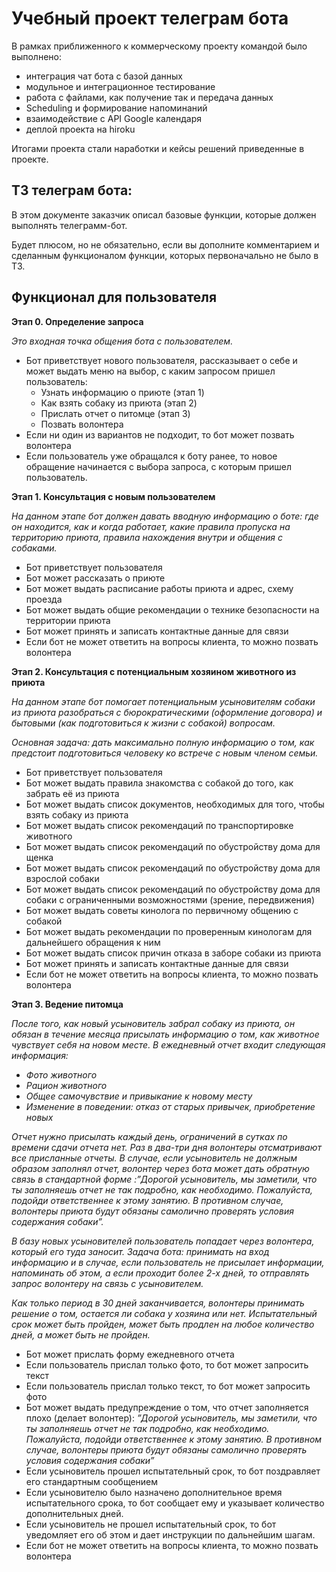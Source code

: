 # Учебный проект телеграм бота

В рамках приближенного к коммерческому проекту командой было выполнено:
- интеграция чат бота с базой данных
- модульное и интеграционное тестирование
- работа с файлами, как получение так и передача данных
- Scheduling и формирование напоминаний
- взаимодействие с API Google календаря
- деплой проекта на hiroku

Итогами проекта стали наработки и кейсы решений приведенные в проекте.

## ТЗ телеграм бота:

В этом документе заказчик описал базовые функции, которые должен выполнять телеграмм-бот. 

Будет плюсом, но не обязательно, если вы дополните комментарием и сделанным функционалом функции, которых первоначально не было в ТЗ. 

## Функционал для пользователя

**Этап 0. Определение запроса** 

*Это входная точка общения бота с пользователем.* 

- Бот приветствует нового пользователя, рассказывает о себе и может выдать меню на выбор, с каким запросом пришел пользователь:
    - Узнать информацию о приюте (этап 1)
    - Как взять собаку из приюта (этап 2)
    - Прислать отчет о питомце (этап 3)
    - Позвать волонтера
- Если ни один из вариантов не подходит, то бот может позвать волонтера
- Если пользователь уже обращался к боту ранее, то новое обращение начинается с выбора запроса, с которым пришел пользователь.

**Этап 1. Консультация с новым пользователем** 

*На данном этапе бот должен давать вводную информацию о боте: где он находится, как и когда работает, какие правила пропуска на территорию приюта, правила нахождения внутри и общения с собаками.* 

- Бот приветствует пользователя
- Бот может рассказать о приюте
- Бот может выдать расписание работы приюта и адрес, схему проезда
- Бот может выдать общие рекомендации о технике безопасности на территории приюта
- Бот может принять и записать контактные данные для связи
- Если бот не может ответить на вопросы клиента, то можно позвать волонтера

**Этап 2. Консультация с потенциальным хозяином животного из приюта** 

*На данном этапе бот помогает потенциальным усыновителям собаки из приюта разобраться с бюрократическими (оформление договора) и бытовыми (как подготовиться к жизни с собакой) вопросам.* 

*Основная задача: дать максимально полную информацию о том, как предстоит подготовиться человеку ко встрече с новым членом семьи.* 

- Бот приветствует пользователя
- Бот может выдать правила знакомства с собакой до того, как забрать её из приюта
- Бот может выдать список документов, необходимых для того, чтобы взять собаку из приюта
- Бот может  выдать список рекомендаций по транспортировке животного
- Бот может  выдать список рекомендаций по обустройству дома для щенка
- Бот может  выдать список рекомендаций по обустройству дома для взрослой собаки
- Бот может  выдать список рекомендаций по обустройству дома для собаки с ограниченными возможностями (зрение, передвижения)
- Бот может выдать советы кинолога по первичному общению с собакой
- Бот может выдать рекомендации по проверенным кинологам для дальнейшего обращения к ним
- Бот может выдать список причин отказа в заборе собаки из приюта
- Бот может принять и записать контактные данные для связи
- Если бот не может ответить на вопросы клиента, то можно позвать волонтера

**Этап 3. Ведение питомца** 

*После того, как новый усыновитель забрал собаку из приюта, он обязан в течение месяца присылать информацию о том, как животное чувствует себя на новом месте. В ежедневный отчет входит следующая информация:* 

- *Фото животного*
- *Рацион животного*
- *Общее самочувствие и привыкание к новому месту*
- *Изменение в поведении: отказ от старых привычек, приобретение новых*

*Отчет нужно присылать каждый день, ограничений в сутках по времени сдачи отчета нет. Раз в два-три дня волонтеры отсматривают все присланные отчеты. В случае, если усыновитель не должным образом заполнял отчет, волонтер через бота может дать обратную связь в стандартной форме :”Дорогой усыновитель, мы заметили, что ты заполняешь отчет не так подробно, как необходимо. Пожалуйста, подойди ответственнее к этому занятию. В противном случае, волонтеры приюта будут обязаны самолично проверять условия содержания собаки”.* 

*В базу новых усыновителей пользователь попадает через волонтера, который его туда заносит. Задача бота: принимать на вход информацию и в случае, если пользователь не присылает информации, напоминать об этом, а если проходит более 2-х дней, то отправлять запрос волонтеру на связь с усыновителем.* 

*Как только период в 30 дней заканчивается, волонтеры принимать решение о том, остается ли собака у хозяина или нет. Испытательный срок может быть пройден, может быть продлен на любое количество дней, а может быть не пройден.* 

- Бот может прислать форму ежедневного отчета
- Если пользователь прислал только фото, то бот может запросить текст
- Если пользователь прислал только текст, то бот может запросить фото
- Бот может выдать предупреждение о том, что отчет заполняется плохо (делает волонтер): 
*”Дорогой усыновитель, мы заметили, что ты заполняешь отчет не так подробно, как необходимо. Пожалуйста, подойди ответственнее к этому занятию. В противном случае, волонтеры приюта будут обязаны самолично проверять условия содержания собаки”*
- Если усыновитель прошел испытательный срок, то бот поздравляет его стандартным сообщением
- Если усыновителю было назначено дополнительное время испытательного срока, то бот сообщает ему и указывает количество дополнительных дней.
- Если усыновитель не прошел испытательный срок, то бот уведомляет его об этом и дает инструкции по дальнейшим шагам.
- Если бот не может ответить на вопросы клиента, то можно позвать волонтера
